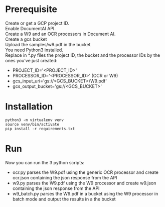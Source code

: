 # Prerequisite

Create or get a GCP project ID.<br />
Enable DocumentAI API.<br />
Create a W9 and an OCR processors in Document AI.<br />
Create a gcs bucket<br />
Upload the samples/w9.pdf in the bucket<br />
You need Python3 installed.<br />
Replace in *.py files the project ID, the bucket and the processor IDs by the ones you've just created:<br />
- PROJECT_ID='<PROJECT_ID>'<br />
- PROCESSOR_ID='<PROCESSOR_ID>' (OCR or W9)<br />
- gcs_input_uri='gs://<GCS_BUCKET>/W9.pdf'<br />
- gcs_output_bucket='gs://<GCS_BUCKET>'<br />

# Installation

```
python3 -m virtualenv venv
source venv/bin/activate
pip install -r requirements.txt
```

# Run

Now you can run the 3 python scripts:
 - ocr.py parses the W9.pdf using the generic OCR processor and create ocr.json containing the json response from the API <br />
 - w9.py parses the W9.pdf using the W9 processor and create w9.json containing the json response from the API <br />
 - w9_batch.py parses the W9.pdf in a bucket using the W9 processor in batch mode and output the results in a the bucket <br />